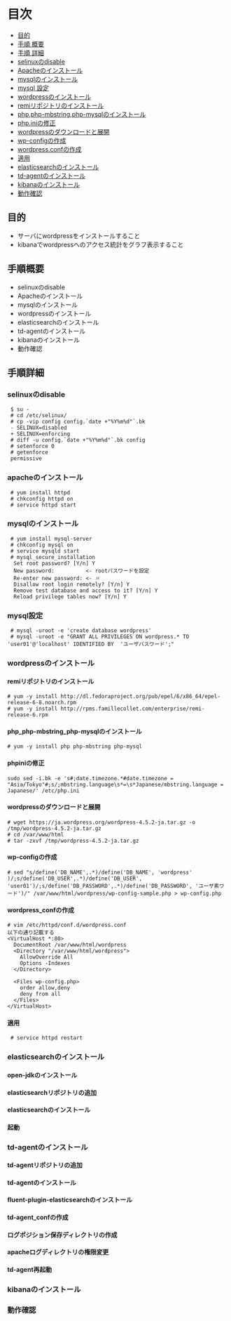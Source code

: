 # 目次
- [目的](#目的)
- [手順 概要](#手順概要)
- [手順 詳細](#手順詳細)
 - [selinuxのdisable](#selinuxのdisable)
 - [Apacheのインストール](#apacheのインストール)
 - [mysqlのインストール](#mysqlのインストール)
 - [mysql 設定](#mysql設定)
 - [wordpressのインストール](#wordpressのインストール)
  - [remiリポジトリのインストール](#remiリポジトリのインストール)
  - [php,php-mbstring,php-mysqlのインストール](#php_php-mbstring_php-mysqlのインストール)
  - [php.iniの修正](#phpiniの修正)
  - [wordpressのダウンロードと展開](#wordpressのダウンロードと展開)
  - [wp-configの作成](#wp-configの作成)
  - [wordpress.confの作成](#wordpress_confの作成)
  - [適用](#適用)
 - [elasticsearchのインストール](#elasticsearchのインストール)
 - [td-agentのインストール](#td-agentのインストール)
 - [kibanaのインストール](#kibanaのインストール)
 - [動作確認](#動作確認)
 
## 目的
- サーバにwordpressをインストールすること
- kibanaでwordpressへのアクセス統計をグラフ表示すること

## 手順概要
- selinuxのdisable
- Apacheのインストール
- mysqlのインストール
- wordpressのインストール
- elasticsearchのインストール
- td-agentのインストール
- kibanaのインストール
- 動作確認

## 手順詳細
### selinuxのdisable
```shell-session
 $ su -
 # cd /etc/selinux/
 # cp -vip config config.`date +"%Y%m%d"`.bk
 - SELINUX=disabled
 + SELINUX=enforcing
 # diff -u config.`date +"%Y%m%d"`.bk config
 # setenforce 0
 # getenforce
 permissive
```

### apacheのインストール
```shell-session
 # yum install httpd
 # chkconfig httpd on
 # service httpd start
```

### mysqlのインストール
```shell-session
 # yum install mysql-server
 # chkconfig mysql on
 # service mysqld start
 # mysql_secure_installation
  Set root password? [Y/n] Y
  New password:          <- rootパスワードを設定
  Re-enter new password: <- 〃
  Disallow root login remotely? [Y/n] Y
  Remove test database and access to it? [Y/n] Y 
  Reload privilege tables now? [Y/n] Y
```

### mysql設定
```shell-session
 # mysql -uroot -e 'create database wordpress'
 # mysql -uroot -e "GRANT ALL PRIVILEGES ON wordpress.* TO 'user01'@'localhost' IDENTIFIED BY  'ユーザパスワード';"
```

### wordpressのインストール
#### remiリポジトリのインストール
```shell-session
# yum -y install http://dl.fedoraproject.org/pub/epel/6/x86_64/epel-release-6-8.noarch.rpm
# yum -y install http://rpms.famillecollet.com/enterprise/remi-release-6.rpm
```

#### php_php-mbstring_php-mysqlのインストール
```shell-session
# yum -y install php php-mbstring php-mysql
```

#### phpiniの修正
```shell-session
sudo sed -i.bk -e 's#;date.timezone.*#date.timezone = "Asia/Tokyo"#;s/;mbstring.language\s*=\s*Japanese/mbstring.language = Japanese/' /etc/php.ini
```
#### wordpressのダウンロードと展開
```shell-session
# wget https://ja.wordpress.org/wordpress-4.5.2-ja.tar.gz -o /tmp/wordpress-4.5.2-ja.tar.gz
# cd /var/www/html 
# tar -zxvf /tmp/wordpress-4.5.2-ja.tar.gz
```

#### wp-configの作成
```shell-session
# sed "s/define('DB_NAME',.*)/define('DB_NAME', 'wordpress' )/;s/define('DB_USER',.*)/define('DB_USER', 'user01')/;s/define('DB_PASSWORD',.*)/define('DB_PASSWORD', 'ユーザ素ワード')/" /var/www/html/wordpress/wp-config-sample.php > wp-config.php
```
#### wordpress_confの作成
```shell-session
# vim /etc/httpd/conf.d/wordpress.conf
以下の通り記載する
<VirtualHost *:80>
  DocumentRoot /var/www/html/wordpress
  <Directory "/var/www/html/wordpress">
    AllowOverride All
    Options -Indexes
  </Directory>

  <Files wp-config.php>
    order allow,deny
    deny from all
  </Files>
</VirtualHost>
```
#### 適用
```shell-session
 # service httpd restart
```
### elasticsearchのインストール
#### open-jdkのインストール
#### elasticsearchリポジトリの追加
#### elasticsearchのインストール
#### 起動

### td-agentのインストール
#### td-agentリポジトリの追加
#### td-agentのインストール
#### fluent-plugin-elasticsearchのインストール
#### td-agent_confの作成
#### ログポジション保存ディレクトリの作成
#### apacheログディレクトリの権限変更
#### td-agent再起動
### kibanaのインストール
### 動作確認
